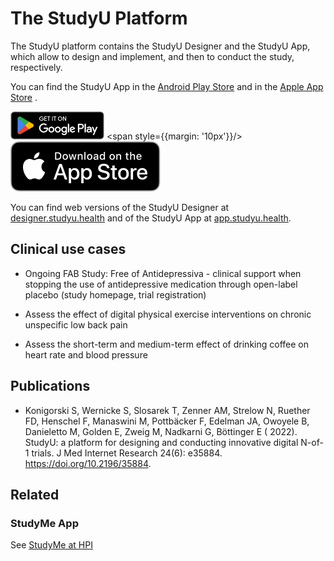 # The StudyU Platform

The StudyU platform contains the StudyU Designer and the StudyU App, which allow to design and
implement, and then to conduct the study, respectively.

You can find the StudyU App in
the [Android Play Store](htps://play.google.com/store/apps/details?id=health.studyu.app) and in
the [Apple App Store](https://apps.apple.com/us/app/studyu-health/id1571991198?itsct=apps_box_link&itscg=30200)
.

<a href='htps://play.google.com/store/apps/details?id=health.studyu.app'><img alt='Get it on Google Play' src='/img/google-play-badge.png' width="150" /></a>
<span style={{margin: '10px'}}/>
<a href='https://apps.apple.com/us/app/studyu-health/id1571991198?itsct=apps_box_link&itscg=30200'><img alt='Apple Download' src='/img/apple-black.svg' /></a>

You can find web versions of the StudyU Designer
at [designer.studyu.health](https://designer.studyu.health) and of the StudyU App
at [app.studyu.health](https://app.studyu.health).

## Clinical use cases

- Ongoing FAB Study: Free of Antidepressiva - clinical support when stopping the use of
  antidepressive medication through open-label placebo (study homepage, trial registration)

- Assess the effect of digital physical exercise interventions on chronic unspecific low back pain

- Assess the short-term and medium-term effect of drinking coffee on heart rate and blood pressure

## Publications

- Konigorski S, Wernicke S, Slosarek T, Zenner AM, Strelow N, Ruether FD, Henschel F, Manaswini M,
  Pottbäcker F, Edelman JA, Owoyele B, Danieletto M, Golden E, Zweig M, Nadkarni G, Böttinger E (
  2022). StudyU: a platform for designing and conducting innovative digital N-of-1 trials. J Med
  Internet Research 24(6): e35884. https://doi.org/10.2196/35884.

## Related

### StudyMe App

See [StudyMe at HPI](https://hpi.de/lippert/projects/studyu.html)